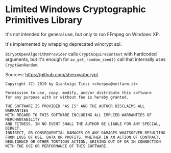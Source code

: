 # Limited Windows Cryptographic Primitives Library

It's not intended for general use, but only to run FFmpeg on Windows XP.

It's implemented by wrapping deprecated wincrypt api.

`BCryptOpenAlgorithmProvider` calls `CryptAcquireContext` with hardcoded arguments,
but it's enough for `av_get_random_seed()` call that internally uses `CryptGenRandom`.

Sources: <https://github.com/sherpya/bcrypt>

```text
Copyright (C) 2019 by Gianluigi Tiesi <sherpya@netfarm.it>

Permission to use, copy, modify, and/or distribute this software
for any purpose with or without fee is hereby granted.

THE SOFTWARE IS PROVIDED "AS IS" AND THE AUTHOR DISCLAIMS ALL WARRANTIES
WITH REGARD TO THIS SOFTWARE INCLUDING ALL IMPLIED WARRANTIES OF MERCHANTABILITY
AND FITNESS. IN NO EVENT SHALL THE AUTHOR BE LIABLE FOR ANY SPECIAL, DIRECT,
INDIRECT, OR CONSEQUENTIAL DAMAGES OR ANY DAMAGES WHATSOEVER RESULTING
FROM LOSS OF USE, DATA OR PROFITS, WHETHER IN AN ACTION OF CONTRACT,
NEGLIGENCE OR OTHER TORTIOUS ACTION, ARISING OUT OF OR IN CONNECTION
WITH THE USE OR PERFORMANCE OF THIS SOFTWARE.
```
